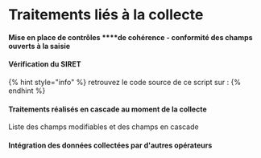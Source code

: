 # Traitements liés à la collecte

#### Mise en place de contrôles ****de cohérence - conformité des champs ouverts à la saisie

#### Vérification du SIRET

{% hint style="info" %}
retrouvez le code source de ce script sur : 
{% endhint %}

#### Traitements réalisés en cascade au moment de la collecte

Liste des champs modifiables et des champs en cascade 

#### Intégration des données collectées par d'autres opérateurs

